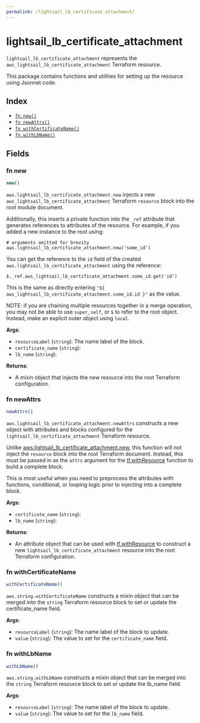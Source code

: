 ```yaml
---
permalink: /lightsail_lb_certificate_attachment/
---
```


# lightsail_lb_certificate_attachment

`lightsail_lb_certificate_attachment` represents the `aws_lightsail_lb_certificate_attachment` Terraform resource.



This package contains functions and utilities for setting up the resource using Jsonnet code.


## Index

* [`fn new()`](#fn-new)
* [`fn newAttrs()`](#fn-newattrs)
* [`fn withCertificateName()`](#fn-withcertificatename)
* [`fn withLbName()`](#fn-withlbname)

## Fields

### fn new

```ts
new()
```


`aws.lightsail_lb_certificate_attachment.new` injects a new `aws_lightsail_lb_certificate_attachment` Terraform `resource`
block into the root module document.

Additionally, this inserts a private function into the `_ref` attribute that generates references to attributes of the
resource. For example, if you added a new instance to the root using:

    # arguments omitted for brevity
    aws.lightsail_lb_certificate_attachment.new('some_id')

You can get the reference to the `id` field of the created `aws.lightsail_lb_certificate_attachment` using the reference:

    $._ref.aws_lightsail_lb_certificate_attachment.some_id.get('id')

This is the same as directly entering `"${ aws_lightsail_lb_certificate_attachment.some_id.id }"` as the value.

NOTE: if you are chaining multiple resources together in a merge operation, you may not be able to use `super`, `self`,
or `$` to refer to the root object. Instead, make an explicit outer object using `local`.

**Args**:
  - `resourceLabel` (`string`): The name label of the block.
  - `certificate_name` (`string`): 
  - `lb_name` (`string`): 

**Returns**:
- A mixin object that injects the new resource into the root Terraform configuration.


### fn newAttrs

```ts
newAttrs()
```


`aws.lightsail_lb_certificate_attachment.newAttrs` constructs a new object with attributes and blocks configured for the `lightsail_lb_certificate_attachment`
Terraform resource.

Unlike [aws.lightsail_lb_certificate_attachment.new](#fn-lightsail_lb_certificate_attachmentnew), this function will not inject the `resource`
block into the root Terraform document. Instead, this must be passed in as the `attrs` argument for the
[tf.withResource](https://github.com/tf-libsonnet/core/tree/main/docs#fn-withresource) function to build a complete block.

This is most useful when you need to preprocess the attributes with functions, conditional, or looping logic prior to
injecting into a complete block.

**Args**:
  - `certificate_name` (`string`): 
  - `lb_name` (`string`): 

**Returns**:
  - An attribute object that can be used with [tf.withResource](https://github.com/tf-libsonnet/core/tree/main/docs#fn-withresource) to construct a new `lightsail_lb_certificate_attachment` resource into the root Terraform configuration.


### fn withCertificateName

```ts
withCertificateName()
```

`aws.string.withCertificateName` constructs a mixin object that can be merged into the `string`
Terraform resource block to set or update the certificate_name field.



**Args**:
  - `resourceLabel` (`string`): The name label of the block to update.
  - `value` (`string`): The value to set for the `certificate_name` field.


### fn withLbName

```ts
withLbName()
```

`aws.string.withLbName` constructs a mixin object that can be merged into the `string`
Terraform resource block to set or update the lb_name field.



**Args**:
  - `resourceLabel` (`string`): The name label of the block to update.
  - `value` (`string`): The value to set for the `lb_name` field.
